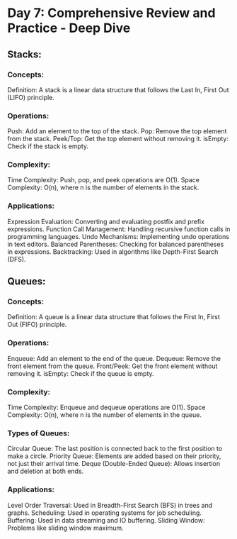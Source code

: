 # Day 7: Comprehensive Review and Practice - Deep Dive

## Stacks:
### Concepts:

Definition: A stack is a linear data structure that follows the Last In, First Out (LIFO) principle.

### Operations:

Push: Add an element to the top of the stack.
Pop: Remove the top element from the stack.
Peek/Top: Get the top element without removing it.
isEmpty: Check if the stack is empty.

### Complexity:

Time Complexity: Push, pop, and peek operations are O(1).
Space Complexity: O(n), where n is the number of elements in the stack.

### Applications:

Expression Evaluation: Converting and evaluating postfix and prefix expressions.
Function Call Management: Handling recursive function calls in programming languages.
Undo Mechanisms: Implementing undo operations in text editors.
Balanced Parentheses: Checking for balanced parentheses in expressions.
Backtracking: Used in algorithms like Depth-First Search (DFS).

## Queues:
### Concepts:

Definition: A queue is a linear data structure that follows the First In, First Out (FIFO) principle.

### Operations:

Enqueue: Add an element to the end of the queue.
Dequeue: Remove the front element from the queue.
Front/Peek: Get the front element without removing it.
isEmpty: Check if the queue is empty.

### Complexity:

Time Complexity: Enqueue and dequeue operations are O(1).
Space Complexity: O(n), where n is the number of elements in the queue.

### Types of Queues:

Circular Queue: The last position is connected back to the first position to make a circle.
Priority Queue: Elements are added based on their priority, not just their arrival time.
Deque (Double-Ended Queue): Allows insertion and deletion at both ends.

### Applications:

Level Order Traversal: Used in Breadth-First Search (BFS) in trees and graphs.
Scheduling: Used in operating systems for job scheduling.
Buffering: Used in data streaming and IO buffering.
Sliding Window: Problems like sliding window maximum.
